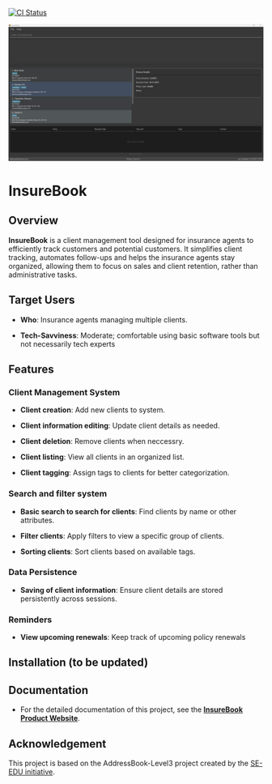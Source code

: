 [![CI Status](https://github.com/AY2425S2-CS2103-F08-2/tp/actions/workflows/gradle.yml/badge.svg)](https://github.com/AY2425S2-CS2103-F08-2/tp/actions/workflows/gradle.yml)

![Ui](docs/images/Ui.png)

# InsureBook

## Overview

**InsureBook** is a client management tool designed for insurance agents to efficiently track customers and potential customers. It simplifies client tracking, automates follow-ups and helps the insurance agents stay organized, allowing them to focus on sales and client retention, rather than administrative tasks.

## Target Users

- **Who**: Insurance agents managing multiple clients.

- **Tech-Savviness**: Moderate; comfortable using basic software tools but not necessarily tech experts

## Features

### Client Management System

- **Client creation**: Add new clients to system.

- **Client information editing**: Update client details as needed.

- **Client deletion**: Remove clients when neccessry.

- **Client listing**: View all clients in an organized list.

- **Client tagging**: Assign tags to clients for better categorization.

### Search and filter system

- **Basic search to search for clients**: Find clients by name or other attributes.

- **Filter clients**: Apply filters to view a specific group of clients.

- **Sorting clients**: Sort clients based on available tags.

### Data Persistence

- **Saving of client information**: Ensure client details are stored persistently across sessions.

### Reminders

- **View upcoming renewals**: Keep track of upcoming policy renewals

## Installation (to be updated)

## Documentation

- For the detailed documentation of this project, see the **[InsureBook Product Website](https://ay2425s2-cs2103-f08-2.github.io/tp/index.html)**.

## Acknowledgement

This project is based on the AddressBook-Level3 project created by the [SE-EDU initiative](https://se-education.org).
